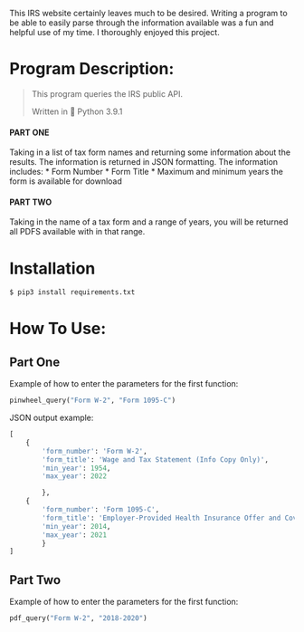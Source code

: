 This IRS website certainly leaves much to be desired.
Writing a program to be able to easily parse through
the information available was a fun and helpful use of 
my time. I thoroughly enjoyed this project.

# Program Description:

> This program queries the IRS public API.
>
> Written in 🐍 Python 3.9.1

#### PART ONE 

Taking in a list of tax form names and returning some 
information about the results. 
The information is returned in JSON formatting.
The information includes:
    * Form Number
    * Form Title
    * Maximum and minimum years the form is available for download    

#### PART TWO

Taking in the name of a tax form and a range of years, you will
be returned all PDFS available with in that range. 

# Installation

```bash
$ pip3 install requirements.txt
```

# How To Use:

## Part One

Example of how to enter the parameters for the first function:
```python
pinwheel_query("Form W-2", "Form 1095-C")
```
JSON output example:
```python
[
    {
        'form_number': 'Form W-2', 
        'form_title': 'Wage and Tax Statement (Info Copy Only)',
        'min_year': 1954, 
        'max_year': 2022

        },
    {   
        'form_number': 'Form 1095-C', 
        'form_title': 'Employer-Provided Health Insurance Offer and Coverage', 
        'min_year': 2014, 
        'max_year': 2021
        }
]
```

## Part Two

Example of how to enter the parameters for the first function:
```python
pdf_query("Form W-2", "2018-2020")
```
